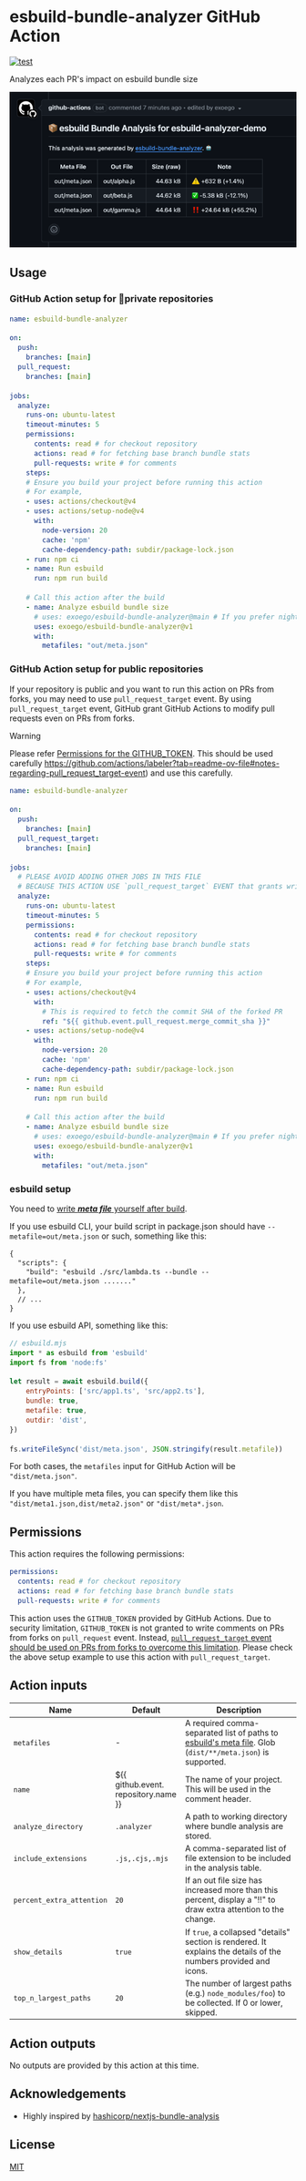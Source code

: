 # esbuild-bundle-analyzer GitHub Action

[![test](https://github.com/exoego/esbuild-bundle-analyzer/actions/workflows/ci.yml/badge.svg)](https://github.com/exoego/esbuild-bundle-analyzer/actions/workflows/ci.yml)

Analyzes each PR's impact on esbuild bundle size

![comment-example](/doc/comment.png "Comment Example")

## Usage

### GitHub Action setup for 🔐private repositories

```yaml
name: esbuild-bundle-analyzer

on:
  push:
    branches: [main]
  pull_request:
    branches: [main]

jobs:
  analyze:
    runs-on: ubuntu-latest
    timeout-minutes: 5
    permissions:
      contents: read # for checkout repository
      actions: read # for fetching base branch bundle stats
      pull-requests: write # for comments
    steps:
    # Ensure you build your project before running this action
    # For example,
    - uses: actions/checkout@v4
    - uses: actions/setup-node@v4
      with:
        node-version: 20
        cache: 'npm'
        cache-dependency-path: subdir/package-lock.json
    - run: npm ci
    - name: Run esbuild
      run: npm run build
    
    # Call this action after the build
    - name: Analyze esbuild bundle size
      # uses: exoego/esbuild-bundle-analyzer@main # If you prefer nightly!
      uses: exoego/esbuild-bundle-analyzer@v1
      with:
        metafiles: "out/meta.json"
```


### GitHub Action setup for public repositories

If your repository is public and you want to run this action on PRs from forks, you may need to use `pull_request_target` event.
By using `pull_request_target` event, GitHub grant GitHub Actions to modify pull requests even on PRs from forks.

> [!WARNING]
> Please refer [Permissions for the GITHUB_TOKEN](https://docs.github.com/en/actions/security-guides/automatic-token-authentication#permissions-for-the-github_token).
> This should be used carefully https://github.com/actions/labeler?tab=readme-ov-file#notes-regarding-pull_request_target-event) and use this carefully.

```yaml
name: esbuild-bundle-analyzer

on:
  push:
    branches: [main]
  pull_request_target:
    branches: [main]

jobs:
  # PLEASE AVOID ADDING OTHER JOBS IN THIS FILE
  # BECAUSE THIS ACTION USE `pull_request_target` EVENT that grants write permissions to GitHub Actions running on PRs from forks.
  analyze:
    runs-on: ubuntu-latest
    timeout-minutes: 5
    permissions:
      contents: read # for checkout repository
      actions: read # for fetching base branch bundle stats
      pull-requests: write # for comments    
    steps:
    # Ensure you build your project before running this action
    # For example,
    - uses: actions/checkout@v4
      with:
        # This is required to fetch the commit SHA of the forked PR
        ref: "${{ github.event.pull_request.merge_commit_sha }}"
    - uses: actions/setup-node@v4
      with:
        node-version: 20
        cache: 'npm'
        cache-dependency-path: subdir/package-lock.json
    - run: npm ci
    - name: Run esbuild
      run: npm run build
    
    # Call this action after the build
    - name: Analyze esbuild bundle size
      # uses: exoego/esbuild-bundle-analyzer@main # If you prefer nightly!
      uses: exoego/esbuild-bundle-analyzer@v1
      with:
        metafiles: "out/meta.json"
```

### esbuild setup

You need to [write ***meta file*** yourself after build](https://esbuild.github.io/api/#metafile).

If you use esbuild CLI, your build script in package.json should have `--metafile=out/meta.json` or such, something like this:

```json5
{
  "scripts": {
    "build": "esbuild ./src/lambda.ts --bundle --metafile=out/meta.json ......."
  },
  // ...
}
```

If you use esbuild API, something like this:

```javascript
// esbuild.mjs
import * as esbuild from 'esbuild'
import fs from 'node:fs'

let result = await esbuild.build({
    entryPoints: ['src/app1.ts', 'src/app2.ts'],
    bundle: true,
    metafile: true,
    outdir: 'dist',
})

fs.writeFileSync('dist/meta.json', JSON.stringify(result.metafile))
```

For both cases, the `metafiles` input for GitHub Action will be `"dist/meta.json"`.

If you have multiple meta files, you can specify them like this `"dist/meta1.json,dist/meta2.json"` or `"dist/meta*.json`.

## Permissions

This action requires the following permissions:

```yaml
permissions:
  contents: read # for checkout repository
  actions: read # for fetching base branch bundle stats
  pull-requests: write # for comments
```

This action uses the `GITHUB_TOKEN` provided by GitHub Actions.
Due to security limitation, `GITHUB_TOKEN` is not granted to write comments on PRs from forks on `pull_request` event.
Instead, [`pull_request_target` event should be used on PRs from forks to overcome this limitation](https://docs.github.com/en/actions/security-guides/automatic-token-authentication).
Please check the above setup example to use this action with `pull_request_target`.

## Action inputs

| Name                      | Default                               | Description                                                                                                      |
|---------------------------|---------------------------------------|------------------------------------------------------------------------------------------------------------------|
| `metafiles`               | -                                     | A required comma-separated list of paths to [esbuild's meta file]([https://esbuild.github.io/api/#metafile]). Glob (`dist/**/meta.json`) is supported. |
| `name`                    | ${{ github.event.<br>repository.name }} | The name of your project. This will be used in the comment header.                                             |
| `analyze_directory`       | `.analyzer`                           | A path to working directory where bundle analysis are stored.                                                    |
| `include_extensions`      | `.js,.cjs,.mjs`                       | A comma-separated list of file extension to be included in the analysis table.                                   |
| `percent_extra_attention` | `20`                                  | If an out file size has increased more than this percent, display a "‼️" to draw extra attention to the change.  |
| `show_details`            | `true`                                | If `true`, a collapsed "details" section is rendered. It explains the details of the numbers provided and icons. |
| `top_n_largest_paths`     | `20`                                  | The number of largest paths (e.g.) `node_modules/foo`) to be collected. If 0 or lower, skipped.                  |

## Action outputs

No outputs are provided by this action at this time.

## Acknowledgements

- Highly inspired by [hashicorp/nextjs-bundle-analysis](https://github.com/hashicorp/nextjs-bundle-analysis)

## License

[MIT](LICENSE)
